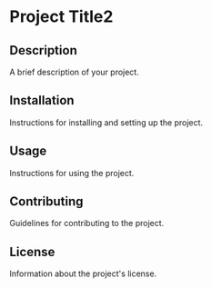 # Project Title2

## Description
A brief description of your project.

## Installation
Instructions for installing and setting up the project.

## Usage
Instructions for using the project.

## Contributing
Guidelines for contributing to the project.

## License
Information about the project's license.
